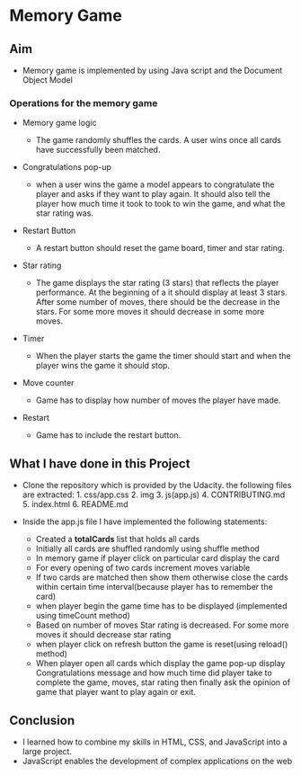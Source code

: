 # Memory Game

## Aim

-   Memory game is implemented by using Java script and the Document Object Model

### Operations for the memory game

-   Memory game logic

    -   The game randomly shuffles the cards. A user wins once all cards have successfully been matched.

-   Congratulations pop-up

    -   when a user wins the game a model appears to congratulate the player and asks if they want to play again. It should also tell the player how much time it took to took to win the game, and what the star rating was.

-   Restart Button

    -   A restart button should reset the game board, timer and star rating.

-   Star rating

    -   The game displays the star rating (3 stars) that reflects the player performance. At the beginning of a it should display at least 3 stars. After some number of moves, there should be the decrease in the stars. For some more moves it should decrease in some more moves.

-   Timer

    -   When the player starts the game the timer should start and when the player wins the game it should stop.

-   Move counter

    -   Game has to display how number of moves the player have made.

-   Restart
    -   Game has to include the restart button.

## What I have done in this Project

-   Clone the repository which is provided by the Udacity. the following files are extracted:
             1. css/app.css
             2. img
             3. js(app.js)
             4. CONTRIBUTING.md
             5. index.html
             6. README.md

-   Inside the app.js file I have implemented the following statements:
    -   Created a **totalCards** list that holds all cards
    -   Initially all cards are shuffled randomly using shuffle method
    -   In memory game if player click on particular card display the card
    -   For every opening of two cards increment moves variable
    -   If two cards are matched then show them otherwise close the cards within certain time interval(because player has to remember the card)
    -   when player begin the game time has to be displayed (implemented using timeCount method)
    -   Based on number of moves Star rating is decreased. For some more moves it should decrease star rating
    -   when player click on refresh button the game is reset(using reload() method)
    -   When player open all cards which display the game pop-up display Congratulations message and how much time did player take to complete the game, moves, star rating then finally ask the opinion of game that player want to play again or exit.

## Conclusion

-   I learned how to combine my skills in HTML, CSS, and JavaScript into a large project.
-   JavaScript enables the development of complex applications on the web
